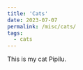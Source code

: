 ```yaml
---
title: 'Cats'
date: 2023-07-07
permalink: /misc/cats/
tags:
  - cats
---
```



This is my cat Pipilu.


[]("../images/pipilu/pipilu1.jpg")

[]("../images/pipilu/pipilu2.jpg")

[]("../images/pipilu/pipilu3.jpg")

[]("../images/pipilu/pipilu4.jpg")

[]("../images/pipilu/pipilu5.jpg")

[]("../images/pipilu/pipilu6.JPG")

[]("../images/pipilu/pipilu8.JPG")

[]("../images/pipilu/pipilu9.jpg")



<!-- <img src="../images/pipilu/pipilu1.jpg" style="float: left; margin-right: 10px; width: 255px;" />
<img src="../images/pipilu/pipilu2.jpg" style="float: left; margin-right: 10px; width: 255px;" />
<img src="../images/pipilu/pipilu3.jpg" style="float: left; margin-right: 10px; width: 255px;" />
<img src="../images/pipilu/pipilu4.jpg" style="float: left; margin-right: 10px; width: 255px;" />
<img src="../images/pipilu/pipilu5.jpg" style="float: left; margin-right: 10px; width: 255px;" />
<img src="../images/pipilu/pipilu6.JPG" style="float: left; margin-right: 10px; width: 255px;" />
<img src="../images/pipilu/pipilu8.JPG" style="float: left; margin-right: 10px; width: 255px;" />
<img src="../images/pipilu/pipilu9.jpg" style="float: left; margin-right: 10px; width: 255px;" />
 -->
<!-- 

<style>
  .image-container {
    float: left;
    margin-right: 10px;
  }

  .image-container img {
    max-width: 255px;
    height: auto;
  }
</style>

<div class="image-container">
  <img src="../images/pipilu/pipilu1.jpg" />
</div>

<div class="image-container">
  <img src="../images/pipilu/pipilu2.jpg" />
</div>

<div class="image-container">
  <img src="../images/pipilu/pipilu3.jpg" />
</div>

<div class="image-container">
  <img src="../images/pipilu/pipilu4.jpg" />
</div>

<div class="image-container">
  <img src="../images/pipilu/pipilu5.jpg" />
</div>

<div class="image-container">
  <img src="../images/pipilu/pipilu6.JPG" />
</div>

<div class="image-container">
  <img src="../images/pipilu/pipilu8.JPG" />
</div>

<div class="image-container">
  <img src="../images/pipilu/pipilu9.jpg" />
</div>



<div style="clear: both;"></div> 
 -->